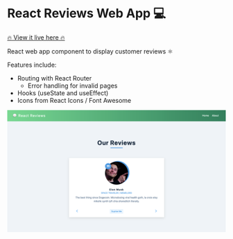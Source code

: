 # React Reviews Web App 💻

[🔥 View it live here 🔥](https://react-reviews-ljfiv.netlify.app/)

React web app component to display customer reviews ⚛️

Features include:

- Routing with React Router
  - Error handling for invalid pages
- Hooks (useState and useEffect)
- Icons from React Icons / Font Awesome

[![](https://github.com/louisiaegerv/Project-Images/blob/master/React-reviews-image.png?raw=true)](https://react-reviews-ljfiv.netlify.app)
